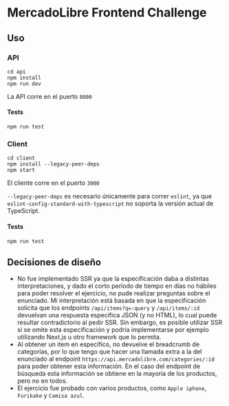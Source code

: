 # MercadoLibre Frontend Challenge

## Uso

### API

```console
cd api
npm install
npm run dev
```

La API corre en el puerto `8000`

#### Tests

```console
npm run test
```

### Client

```console
cd client
npm install --legacy-peer-deps
npm start
```

El cliente corre en el puerto `3000`

`--legacy-peer-deps` es necesario únicamente para correr `eslint`, ya que `eslint-config-standard-with-typescript` no soporta la versión actual de TypeScript.

#### Tests

```console
npm run test
```


## Decisiones de diseño

* No fue implementado SSR ya que la especificación daba a distintas interpretaciones, y dado el corto período de tiempo en días no hábiles para poder resolver el ejercicio, no pude realizar preguntas sobre el enunciado. Mi interpretación está basada en que la especificación solicita que los endpoints `/api/items?q=:query` y `/api/items/:id` devuelvan una respuesta específica JSON (y no HTML), lo cual puede resultar contradictorio al pedir SSR. Sin embargo, es posible utilizar SSR si se omite esta especificación y podría implementarse por ejemplo utilizando Next.js u otro framework que lo permita.
* Al obtener un item en específico, no devuelve el breadcrumb de categorías, por lo que tengo que hacer una llamada extra a la del enunciado al endpoint `https://api.mercadolibre.com/categories/:id` para poder obtener esta información. En el caso del endpoint de búsqueda esta información se obtiene en la mayoría de los productos, pero no en todos.
* El ejercicio fue probado con varios productos, como `Apple iphone`, `Furikake` y `Camisa azul`.


